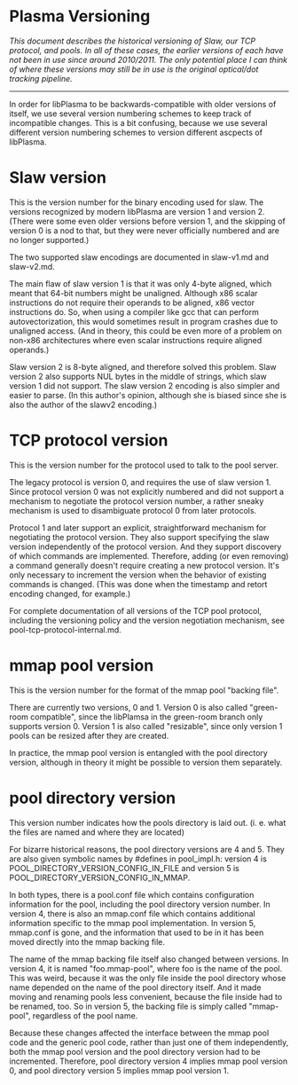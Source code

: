 # Plasma Versioning

_This document describes the historical versioning of Slaw, our TCP
protocol, and pools. In all of these cases, the earlier versions of
each have not been in use since around 2010/2011. The only potential
place I can think of where these versions may still be in use is the
original optical/dot tracking pipeline._

-----

In order for libPlasma to be backwards-compatible with older versions
of itself, we use several version numbering schemes to keep track of
incompatible changes.  This is a bit confusing, because we use several
different version numbering schemes to version different ascpects of
libPlasma.


Slaw version
============

This is the version number for the binary encoding used for slaw.  The
versions recognized by modern libPlasma are version 1 and version 2.
(There were some even older versions before version 1, and the
skipping of version 0 is a nod to that, but they were never officially
numbered and are no longer supported.)

The two supported slaw encodings are documented in slaw-v1.md and
slaw-v2.md.

The main flaw of slaw version 1 is that it was only 4-byte aligned,
which meant that 64-bit numbers might be unaligned.  Although x86
scalar instructions do not require their operands to be aligned, x86
vector instructions do.  So, when using a compiler like gcc that can
perform autovectorization, this would sometimes result in program
crashes due to unaligned access.  (And in theory, this could be even
more of a problem on non-x86 architectures where even scalar
instructions require aligned operands.)

Slaw version 2 is 8-byte aligned, and therefore solved this problem.
Slaw version 2 also supports NUL bytes in the middle of strings, which
slaw version 1 did not support.  The slaw version 2 encoding is also
simpler and easier to parse.  (In this author's opinion, although she
is biased since she is also the author of the slawv2 encoding.)


TCP protocol version
====================

This is the version number for the protocol used to talk to the pool
server.

The legacy protocol is version 0, and requires the use of slaw
version 1.  Since protocol version 0 was not explicitly numbered
and did not support a mechanism to negotiate the protocol version
number, a rather sneaky mechanism is used to disambiguate protocol
0 from later protocols.

Protocol 1 and later support an explicit, straightforward mechanism
for negotiating the protocol version.  They also support specifying
the slaw version independently of the protocol version.  And they
support discovery of which commands are implemented.  Therefore,
adding (or even removing) a command generally doesn't require creating
a new protocol version.  It's only necessary to increment the version
when the behavior of existing commands is changed.  (This was done
when the timestamp and retort encoding changed, for example.)

For complete documentation of all versions of the TCP pool protocol,
including the versioning policy and the version negotiation mechanism,
see pool-tcp-protocol-internal.md.


mmap pool version
=================

This is the version number for the format of the mmap pool "backing
file".

There are currently two versions, 0 and 1.  Version 0 is also called
"green-room compatible", since the libPlamsa in the green-room branch
only supports version 0.  Version 1 is also called "resizable", since
only version 1 pools can be resized after they are created.

In practice, the mmap pool version is entangled with the pool
directory version, although in theory it might be possible to version
them separately.


pool directory version
======================

This version number indicates how the pools directory is laid out.
(i. e. what the files are named and where they are located)

For bizarre historical reasons, the pool directory versions are 4
and 5.  They are also given symbolic names by #defines in
pool_impl.h: version 4 is POOL_DIRECTORY_VERSION_CONFIG_IN_FILE
and version 5 is POOL_DIRECTORY_VERSION_CONFIG_IN_MMAP.

In both types, there is a pool.conf file which contains configuration
information for the pool, including the pool directory version
number.  In version 4, there is also an mmap.conf file which contains
additional information specific to the mmap pool implementation.  In
version 5, mmap.conf is gone, and the information that used to be in
it has been moved directly into the mmap backing file.

The name of the mmap backing file itself also changed between
versions.  In version 4, it is named "foo.mmap-pool", where foo is the
name of the pool.  This was weird, because it was the only file inside
the pool directory whose name depended on the name of the pool
directory itself.  And it made moving and renaming pools less
convenient, because the file inside had to be renamed, too.  So in
version 5, the backing file is simply called "mmap-pool", regardless
of the pool name.

Because these changes affected the interface between the mmap pool
code and the generic pool code, rather than just one of them
independently, both the mmap pool version and the pool directory
version had to be incremented.  Therefore, pool directory version 4
implies mmap pool version 0, and pool directory version 5 implies mmap
pool version 1.
